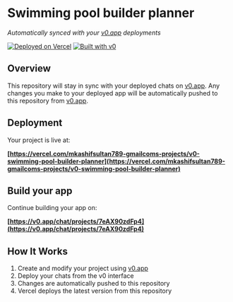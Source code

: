# Swimming pool builder planner

*Automatically synced with your [v0.app](https://v0.app) deployments*

[![Deployed on Vercel](https://img.shields.io/badge/Deployed%20on-Vercel-black?style=for-the-badge&logo=vercel)](https://vercel.com/mkashifsultan789-gmailcoms-projects/v0-swimming-pool-builder-planner)
[![Built with v0](https://img.shields.io/badge/Built%20with-v0.app-black?style=for-the-badge)](https://v0.app/chat/projects/7eAX90zdFp4)

## Overview

This repository will stay in sync with your deployed chats on [v0.app](https://v0.app).
Any changes you make to your deployed app will be automatically pushed to this repository from [v0.app](https://v0.app).

## Deployment

Your project is live at:

**[https://vercel.com/mkashifsultan789-gmailcoms-projects/v0-swimming-pool-builder-planner](https://vercel.com/mkashifsultan789-gmailcoms-projects/v0-swimming-pool-builder-planner)**

## Build your app

Continue building your app on:

**[https://v0.app/chat/projects/7eAX90zdFp4](https://v0.app/chat/projects/7eAX90zdFp4)**

## How It Works

1. Create and modify your project using [v0.app](https://v0.app)
2. Deploy your chats from the v0 interface
3. Changes are automatically pushed to this repository
4. Vercel deploys the latest version from this repository